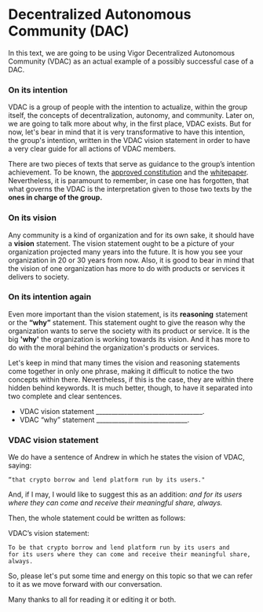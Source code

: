 # Decentralized Autonomous Community (DAC)

In this text, we are going to be using Vigor Decentralized Autonomous Community (VDAC) as an actual example of a possibly successful case of a DAC.

### On its intention
VDAC is a group of people with the intention to actualize, within the group itself, the concepts of decentralization, autonomy, and community. Later on, we are going to talk more about why, in the first place, VDAC exists. But for now, let's bear in mind that it is very transformative to have this intention, the group's intention, written in the VDAC vision statement in order to have a very clear guide for all actions of VDAC members.

There are two pieces of texts that serve as guidance to the group’s intention achievement. To be known, the [approved constitution](https://raw.githubusercontent.com/vigorstablecoin/constitution/master/constitution.md) and the [whitepaper](https://docs.vigor.ai/docs/en/whitepaper).  Nevertheless, it is paramount to remember, in case one has forgotten, that what governs the VDAC is the interpretation given to those two texts by the **ones in charge of the group.**

### On its vision
Any community is a kind of organization and for its own sake, it should have a **vision** statement. The vision statement ought to be a picture of your organization projected many years into the future. It is how you see your organization in 20 or 30 years from now. Also, it is good to bear in mind that the vision of one organization has more to do with products or services it delivers to society.

### On its intention again
Even more important than the vision statement, is its **reasoning** statement or the **“why”** statement. This statement ought to give the reason why the organization wants to serve the society with its product or service. It is the big **'why'** the organization is working towards its vision. And it has more to do with the moral behind the organization's products or services.

Let's keep in mind that many times the vision and reasoning statements come together in only one phrase, making it difficult to notice the two concepts within there. Nevertheless, if this is the case, they are within there hidden behind keywords. It is much better, though, to have it separated into two complete and clear sentences.  

* VDAC vision statement __________________________________.
* VDAC “why” statement _____________________________.

### VDAC vision statement
We do have a sentence of Andrew in which he states the vision of VDAC, saying:
```
“that crypto borrow and lend platform run by its users."
```
And, if I may, I would like to suggest this as an addition: _and for its users where they can come and receive their meaningful share, always._

Then, the whole statement could be written as follows: 

VDAC’s vision statement: 
```
To be that crypto borrow and lend platform run by its users and 
for its users where they can come and receive their meaningful share, always.
```
So, please let's put some time and energy on this topic so that we can refer to it as we move forward with our conversation.

Many thanks to all for reading it or editing it or both.
